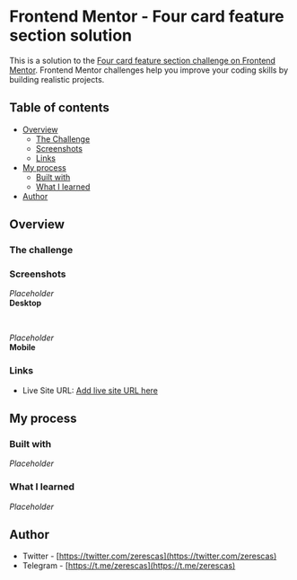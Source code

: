 # Frontend Mentor - Four card feature section solution

This is a solution to the [Four card feature section challenge on Frontend Mentor](https://www.frontendmentor.io/challenges/four-card-feature-section-weK1eFYK). Frontend Mentor challenges help you improve your coding skills by building realistic projects. 

## Table of contents

- [Overview](#overview)
    - [The Challenge](#the-challenge)
    - [Screenshots](#the-challenge)
    - [Links](#links)
- [My process](#my-process)
    - [Built with](#built-with)
    - [What I learned](#what-i-learned)
- [Author](#author)

## Overview

### The challenge

### Screenshots

<em>Placeholder</em><br>
<strong>Desktop</strong>

<br>

<em>Placeholder</em><br>
<strong>Mobile</strong>

### Links

- Live Site URL: [Add live site URL here](https://your-live-site-url.com)

## My process

### Built with

<em>Placeholder</em>

### What I learned

<em>Placeholder</em>

## Author

- Twitter - [https://twitter.com/zerescas](https://twitter.com/zerescas)
- Telegram - [https://t.me/zerescas](https://t.me/zerescas)
